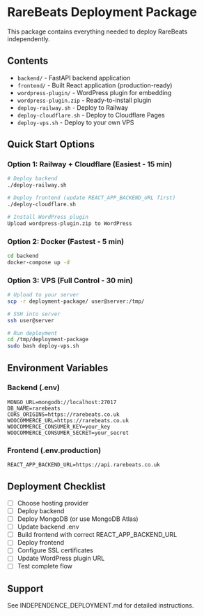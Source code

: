 # RareBeats Deployment Package

This package contains everything needed to deploy RareBeats independently.

## Contents

- `backend/` - FastAPI backend application
- `frontend/` - Built React application (production-ready)
- `wordpress-plugin/` - WordPress plugin for embedding
- `wordpress-plugin.zip` - Ready-to-install plugin
- `deploy-railway.sh` - Deploy to Railway
- `deploy-cloudflare.sh` - Deploy to Cloudflare Pages
- `deploy-vps.sh` - Deploy to your own VPS

## Quick Start Options

### Option 1: Railway + Cloudflare (Easiest - 15 min)

```bash
# Deploy backend
./deploy-railway.sh

# Deploy frontend (update REACT_APP_BACKEND_URL first)
./deploy-cloudflare.sh

# Install WordPress plugin
Upload wordpress-plugin.zip to WordPress
```

### Option 2: Docker (Fastest - 5 min)

```bash
cd backend
docker-compose up -d
```

### Option 3: VPS (Full Control - 30 min)

```bash
# Upload to your server
scp -r deployment-package/ user@server:/tmp/

# SSH into server
ssh user@server

# Run deployment
cd /tmp/deployment-package
sudo bash deploy-vps.sh
```

## Environment Variables

### Backend (.env)
```
MONGO_URL=mongodb://localhost:27017
DB_NAME=rarebeats
CORS_ORIGINS=https://rarebeats.co.uk
WOOCOMMERCE_URL=https://rarebeats.co.uk
WOOCOMMERCE_CONSUMER_KEY=your_key
WOOCOMMERCE_CONSUMER_SECRET=your_secret
```

### Frontend (.env.production)
```
REACT_APP_BACKEND_URL=https://api.rarebeats.co.uk
```

## Deployment Checklist

- [ ] Choose hosting provider
- [ ] Deploy backend
- [ ] Deploy MongoDB (or use MongoDB Atlas)
- [ ] Update backend .env
- [ ] Build frontend with correct REACT_APP_BACKEND_URL
- [ ] Deploy frontend
- [ ] Configure SSL certificates
- [ ] Update WordPress plugin URL
- [ ] Test complete flow

## Support

See INDEPENDENCE_DEPLOYMENT.md for detailed instructions.
